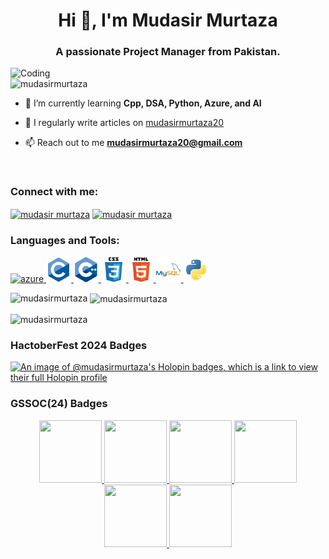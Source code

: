 
<h1 align="center">Hi 👋, I'm Mudasir Murtaza</h1>
<h3 align="center">A passionate Project Manager from Pakistan.</h3>
<img allign="left" alt="Coding" width="400" src="https://github.com/user-attachments/assets/b33e112d-834a-43f0-8960-e06e37ce9cc2"
"

<p align="left"> <img src="https://komarev.com/ghpvc/?username=mudasirmurtaza&label=Profile%20views&color=0e75b6&style=flat" alt="mudasirmurtaza" /> </p>

- 🌱 I’m currently learning **Cpp, DSA, Python, Azure, and AI**

- 📝 I regularly write articles on [mudasirmurtaza20](https://medium.com/@mudasirmurtaza20)

- 📫 Reach out to me **mudasirmurtaza20@gmail.com**

<!-- - 📄 Know about my experiences [by downloading my resume](https://drive.google.com/file/d/1ji8CGr86PBWCM4tEpHW4MslTlHtfWhPI/view?usp=sharing) -->

<br>
<h3 align="left">Connect with me:</h3>
<p align="left">
<a href="https://www.linkedin.com/in/mudasir-murtaza/" target="blank"><img align="center" src="https://raw.githubusercontent.com/rahuldkjain/github-profile-readme-generator/master/src/images/icons/Social/linked-in-alt.svg" alt="mudasir murtaza" height="30" width="40" /></a>
<a href="https://www.youtube.com/@mudasirmurtaza1166" target="blank"><img align="center" src="https://raw.githubusercontent.com/rahuldkjain/github-profile-readme-generator/master/src/images/icons/Social/youtube.svg" alt="mudasir murtaza" height="30" width="40" /></a>
</p>

<h3 align="left">Languages and Tools:</h3>
<p align="left"> <a href="https://azure.microsoft.com/en-in/" target="_blank" rel="noreferrer"> <img src="https://www.vectorlogo.zone/logos/microsoft_azure/microsoft_azure-icon.svg" alt="azure" width="40" height="40"/> </a> <a href="https://www.cprogramming.com/" target="_blank" rel="noreferrer"> <img src="https://raw.githubusercontent.com/devicons/devicon/master/icons/c/c-original.svg" alt="c" width="40" height="40"/> </a> <a href="https://www.w3schools.com/cpp/" target="_blank" rel="noreferrer"> <img src="https://raw.githubusercontent.com/devicons/devicon/master/icons/cplusplus/cplusplus-original.svg" alt="cplusplus" width="40" height="40"/> </a> <a href="https://www.w3schools.com/css/" target="_blank" rel="noreferrer"> <img src="https://raw.githubusercontent.com/devicons/devicon/master/icons/css3/css3-original-wordmark.svg" alt="css3" width="40" height="40"/> </a> <a href="https://www.w3.org/html/" target="_blank" rel="noreferrer"> <img src="https://raw.githubusercontent.com/devicons/devicon/master/icons/html5/html5-original-wordmark.svg" alt="html5" width="40" height="40"/> </a> <a href="https://www.mysql.com/" target="_blank" rel="noreferrer"> <img src="https://raw.githubusercontent.com/devicons/devicon/master/icons/mysql/mysql-original-wordmark.svg" alt="mysql" width="40" height="40"/> </a> <a href="https://www.python.org" target="_blank" rel="noreferrer"> <img src="https://raw.githubusercontent.com/devicons/devicon/master/icons/python/python-original.svg" alt="python" width="40" height="40"/> </a> </p>

<p><img align="left" src="https://github-readme-stats.vercel.app/api/top-langs?username=mudasirmurtaza&show_icons=true&locale=en&layout=compact" alt="mudasirmurtaza" /></p>

<p>&nbsp;<img align="center" src="https://github-readme-stats.vercel.app/api?username=mudasirmurtaza&show_icons=true&locale=en" alt="mudasirmurtaza" /></p>

<p><img align="center" src="https://github-readme-streak-stats.herokuapp.com/?user=mudasirmurtaza&" alt="mudasirmurtaza" /></p>

<h3>HactoberFest 2024 Badges</h3>

[![An image of @mudasirmurtaza's Holopin badges, which is a link to view their full Holopin profile](https://holopin.me/mudasirmurtaza)](https://holopin.io/@mudasirmurtaza)

<h3>GSSOC(24) Badges</h3>
<div style='display:flex; align-items:center; gap: 10px;' align='center'><a href="https://gssoc.girlscript.tech/leaderboard">
<img src="https://raw.githubusercontent.com/GSSoC24/Postman-Challenge/main/docs/assets/Postman%20White.png" width="100px" height="100px" />
  <img src="https://raw.githubusercontent.com/GSSoC24/Postman-Challenge/main/docs/assets/1.png" width="100px" height="100px" />
  <img src="https://raw.githubusercontent.com/GSSoC24/Postman-Challenge/main/docs/assets/2.png" width="100px" height="100px" />
  <img src="https://raw.githubusercontent.com/GSSoC24/Postman-Challenge/main/docs/assets/3.png" width="100px" height="100px" />
  <img src="https://raw.githubusercontent.com/GSSoC24/Postman-Challenge/main/docs/assets/4.png" width="100px" height="100px" />
  <img src="https://raw.githubusercontent.com/GSSoC24/Postman-Challenge/main/docs/assets/5.png" width="100px" height="100px" />
  <!-- <img src="https://raw.githubusercontent.com/GSSoC24/Contributor/refs/heads/main/assets/Code%20Luminary.png" width="105px" height="105px" />
  <img src="https://raw.githubusercontent.com/GSSoC24/Contributor/refs/heads/main/assets/Git%20Explorer.png" width="100px" height="100px" />
  <img src="https://raw.githubusercontent.com/GSSoC24/Contributor/refs/heads/main/assets/Pull%20Expert.png" width="100px" height="100px" /></a> 
  -->
</div>

<!--
**mudasirmurtaza/mudasirmurtaza** is a ✨ _special_ ✨ repository because its `README.md` (this file) appears on your GitHub profile.

Here are some ideas to get you started:

- 🔭 I’m currently working on ...
- 🌱 I’m currently learning ...
- 👯 I’m looking to collaborate on ...
- 🤔 I’m looking for help with ...
- 💬 Ask me about ...
- 📫 How to reach me: ...
- 😄 Pronouns: ...
- ⚡ Fun fact: ...
-->

